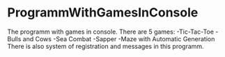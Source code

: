 # ProgrammWithGamesInConsole
The programm with games in console.
There are 5 games:
-Tic-Tac-Toe 
-Bulls and Cows 
-Sea Combat 
-Sapper 
-Maze with Automatic Generation
There is also system of registration and messages in this programm.
